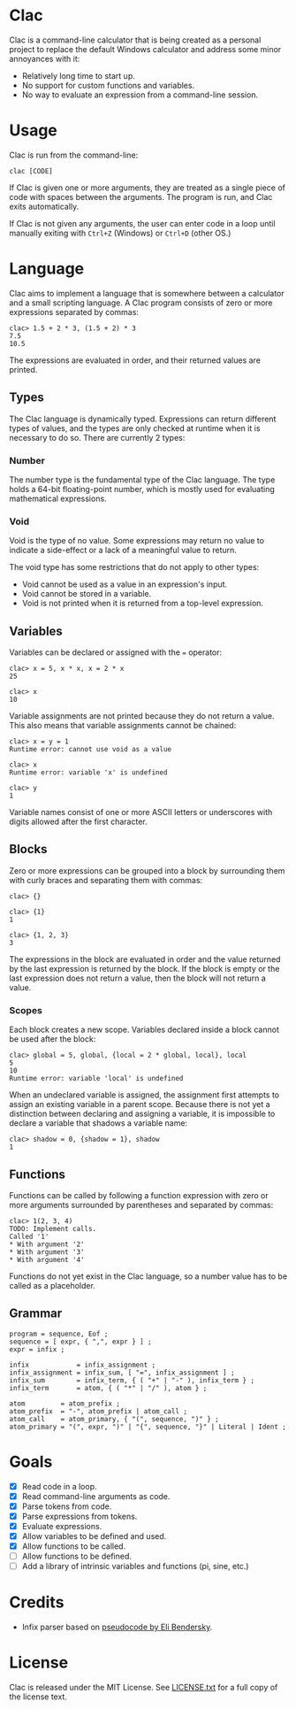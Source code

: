 # Clac
Clac is a command-line calculator that is being created as a personal project
to replace the default Windows calculator and address some minor annoyances
with it:
* Relatively long time to start up.
* No support for custom functions and variables.
* No way to evaluate an expression from a command-line session.

# Usage
Clac is run from the command-line:
```shell
clac [CODE]
```

If Clac is given one or more arguments, they are treated as a single piece of
code with spaces between the arguments. The program is run, and Clac exits
automatically.

If Clac is not given any arguments, the user can enter code in a loop until
manually exiting with `Ctrl+Z` (Windows) or `Ctrl+D` (other OS.)

# Language
Clac aims to implement a language that is somewhere between a calculator and a
small scripting language. A Clac program consists of zero or more expressions
separated by commas:
```
clac> 1.5 + 2 * 3, (1.5 + 2) * 3
7.5
10.5
```

The expressions are evaluated in order, and their returned values are printed.

## Types
The Clac language is dynamically typed. Expressions can return different types
of values, and the types are only checked at runtime when it is necessary to do
so. There are currently 2 types:

### Number
The number type is the fundamental type of the Clac language. The type holds a
64-bit floating-point number, which is mostly used for evaluating mathematical
expressions.

### Void
Void is the type of no value. Some expressions may return no value to indicate
a side-effect or a lack of a meaningful value to return.

The void type has some restrictions that do not apply to other types:
* Void cannot be used as a value in an expression's input.
* Void cannot be stored in a variable.
* Void is not printed when it is returned from a top-level expression.

## Variables
Variables can be declared or assigned with the `=` operator:
```
clac> x = 5, x * x, x = 2 * x
25

clac> x
10
```

Variable assignments are not printed because they do not return a value. This
also means that variable assignments cannot be chained:
```
clac> x = y = 1
Runtime error: cannot use void as a value

clac> x
Runtime error: variable 'x' is undefined

clac> y
1
```

Variable names consist of one or more ASCII letters or underscores with digits
allowed after the first character.

## Blocks
Zero or more expressions can be grouped into a block by surrounding them with
curly braces and separating them with commas:
```
clac> {}

clac> {1}
1

clac> {1, 2, 3}
3
```

The expressions in the block are evaluated in order and the value returned by
the last expression is returned by the block. If the block is empty or the last
expression does not return a value, then the block will not return a value.

### Scopes
Each block creates a new scope. Variables declared inside a block cannot be
used after the block:
```
clac> global = 5, global, {local = 2 * global, local}, local
5
10
Runtime error: variable 'local' is undefined
```

When an undeclared variable is assigned, the assignment first attempts to
assign an existing variable in a parent scope. Because there is not yet a
distinction between declaring and assigning a variable, it is impossible to
declare a variable that shadows a variable name:
```
clac> shadow = 0, {shadow = 1}, shadow
1
```

## Functions
Functions can be called by following a function expression with zero or more
arguments surrounded by parentheses and separated by commas:
```
clac> 1(2, 3, 4)
TODO: Implement calls.
Called '1'
* With argument '2'
* With argument '3'
* With argument '4'
```

Functions do not yet exist in the Clac language, so a number value has to be
called as a placeholder.

## Grammar
```EBNF
program = sequence, Eof ;
sequence = [ expr, { ",", expr } ] ;
expr = infix ;

infix            = infix_assignment ;
infix_assignment = infix_sum, [ "=", infix_assignment ] ;
infix_sum        = infix_term, { ( "+" | "-" ), infix_term } ;
infix_term       = atom, { ( "*" | "/" ), atom } ;

atom         = atom_prefix ;
atom_prefix  = "-", atom_prefix | atom_call ;
atom_call    = atom_primary, { "(", sequence, ")" } ;
atom_primary = "(", expr, ")" | "{", sequence, "}" | Literal | Ident ;
```

# Goals
* [x] Read code in a loop.
* [x] Read command-line arguments as code.
* [x] Parse tokens from code.
* [x] Parse expressions from tokens.
* [x] Evaluate expressions.
* [x] Allow variables to be defined and used.
* [x] Allow functions to be called.
* [ ] Allow functions to be defined.
* [ ] Add a library of intrinsic variables and functions (pi, sine, etc.)

# Credits
* Infix parser based on
[pseudocode by Eli Bendersky](https://eli.thegreenplace.net/2012/08/02/parsing-expressions-by-precedence-climbing).

# License
Clac is released under the MIT License. See [LICENSE.txt](/LICENSE.txt) for a
full copy of the license text.
